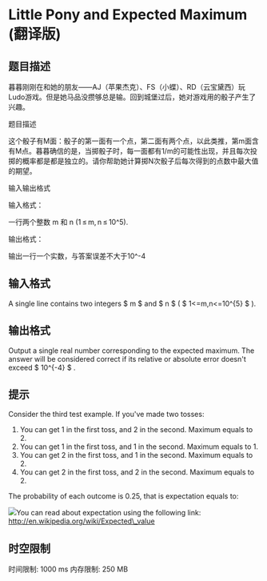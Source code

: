 # Little Pony and Expected Maximum (翻译版)

## 题目描述

暮暮刚刚在和她的朋友——AJ（苹果杰克）、FS（小蝶）、RD（云宝黛西）玩Ludo游戏。但是她马品没攒够总是输。回到城堡过后，她对游戏用的骰子产生了兴趣。

题目描述

这个骰子有M面：骰子的第一面有一个点，第二面有两个点，以此类推，第m面含有M点。暮暮确信的是，当掷骰子时，每一面都有1/m的可能性出现，并且每次投掷的概率都是都是独立的。请你帮助她计算掷N次骰子后每次得到的点数中最大值的期望。

输入输出格式

输入格式：

一行两个整数 m 和 n (1 ≤ m, n ≤ 10^5).

输出格式：

输出一行一个实数，与答案误差不大于10^-4

## 输入格式

A single line contains two integers $ m $ and $ n $ ( $ 1<=m,n<=10^{5} $ ).

## 输出格式

Output a single real number corresponding to the expected maximum. The answer will be considered correct if its relative or absolute error doesn't exceed $ 10^{-4} $ .

## 提示

Consider the third test example. If you've made two tosses:

1. You can get 1 in the first toss, and 2 in the second. Maximum equals to 2.
2. You can get 1 in the first toss, and 1 in the second. Maximum equals to 1.
3. You can get 2 in the first toss, and 1 in the second. Maximum equals to 2.
4. You can get 2 in the first toss, and 2 in the second. Maximum equals to 2.

The probability of each outcome is 0.25, that is expectation equals to:

![](https://cdn.luogu.com.cn/upload/vjudge_pic/CF453A/a611917193fd806daca7707d914db660d20dd0a4.png)You can read about expectation using the following link: http://en.wikipedia.org/wiki/Expected\_value

## 时空限制

时间限制: 1000 ms
内存限制: 250 MB
